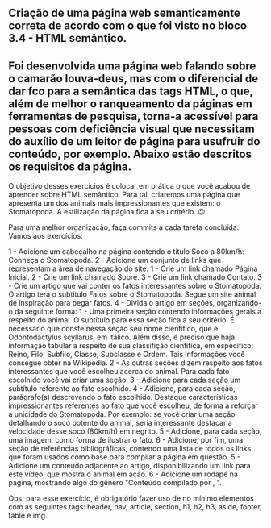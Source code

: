 ## Criação de uma página web semanticamente correta de acordo com o que foi visto no bloco 3.4 - HTML semântico.
## Foi desenvolvida uma página web falando sobre o camarão louva-deus, mas com o diferencial de dar fco para a semântica das tags HTML, o que, além de melhor o ranqueamento da páginas em ferramentas de pesquisa, torna-a acessível para pessoas com deficiência visual que necessitam do auxílio de um leitor de página para usufruir do conteúdo, por exemplo. Abaixo estão descritos os requisitos da página.

O objetivo desses exercícios é colocar em prática o que você acabou de aprender sobre HTML semântico.
Para tal, criaremos uma página que apresenta um dos animais mais impressionantes que existem: o Stomatopoda. A estilização da página fica a seu critério. 😉

Para uma melhor organização, faça commits a cada tarefa concluída. Vamos aos exercícios:

1 - Adicione um cabeçalho na página contendo o título Soco a 80km/h: Conheça o Stomatopoda.
2 - Adicione um conjunto de links que representam a área de navegação do site.
    1 - Crie um link chamado Página Inicial.
    2 - Crie um link chamado Sobre.
    3 - Crie um link chamado Contato.
3 - Crie um artigo que vai conter os fatos interessantes sobre o Stomatopoda. O artigo terá o subtítulo Fatos sobre o Stomatopoda. Segue um site animal de inspiração para pegar fatos.
4 - Divida o artigo em seções, organizando-o da seguinte forma:
    1 - Uma primeira seção contendo informações gerais a respeito do animal. O subtítulo para essa seção fica a seu critério. É necessário que conste nessa seção seu nome científico, que é Odontodactylus scyllarus, em itálico. Além disso, é preciso que haja informação tabular a respeito de sua classifição científica, em específico: Reino, Filo, Subfilo, Classe, Subclasse e Ordem. Tais informações você consegue obter na Wikipedia.
    2 - As outras seções dizem respeito aos fatos interessantes que você escolheu acerca do animal. Para cada fato escolhido você vai criar uma seção.
    3 - Adicione para cada seção um subtítulo referente ao fato escolhido.
    4 - Adicione, para cada seção, parágrafo(s) descrevendo o fato escolhido. Destaque características impressionantes referentes ao fato que você escolheu, de forma a reforçar a unicidade do Stomatopoda. Por exemplo: se você criar uma seção detalhando o soco potente do animal, seria interessante destacar a velocidade desse soco (80km/h) em negrito.
    5 - Adicione, para cada seção, uma imagem, como forma de ilustrar o fato.
    6 - Adicione, por fim, uma seção de referências bibliográficas, contendo uma lista de todos os links que foram usados como base para compilar a página em questão.
5 - Adicione um conteúdo adjacente ao artigo, disponibilizando um link para este vídeo, que mostra o animal em ação.
6 - Adicione um rodapé na página, mostrando algo do gênero "Conteúdo compilado por , ".

Obs: para esse exercício, é obrigatório fazer uso de no mínimo elementos com as seguintes tags: header, nav, article, section, h1, h2, h3, aside, footer, table e img.